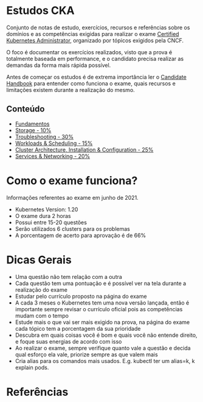 # Estudos CKA

Conjunto de notas de estudo, exercícios, recursos e referências sobre os domínios e as competências exigidas para realizar o exame [Certified Kubernetes Administrator](https://training.linuxfoundation.org/certification/certified-kubernetes-administrator-cka/), organizado por tópicos exigidos pela CNCF.

O foco é documentar os exercícios realizados, visto que a prova é totalmente baseada em performance, e o candidato precisa realizar as demandas da forma mais rápida possível.

Antes de começar os estudos é de extrema importância ler o [Candidate Handbook](https://docs.linuxfoundation.org/tc-docs/certification/lf-candidate-handbook) para entender como funciona o exame, quais recursos e limitações existem durante a realização do mesmo.


## Conteúdo
- [Fundamentos](0.fundamentos.md)
- [Storage - 10%](1.storage.md)
- [Troubleshooting - 30%](2.troubleshooting.md)
- [Workloads & Scheduling - 15%](3.workloads_&_scheduling.md)
- [Cluster Architecture, Installation & Configuration - 25%](4.cluster_architecture_installation_&_configuration.md)
- [Services & Networking - 20%](5.services_&_networking.md)


# Como o exame funciona?

Informações referentes ao exame em junho de 2021.

- Kubernetes Version: 1.20
- O exame dura 2 horas
- Possui entre 15-20 questões
- Serão utilizados 6 clusters para os problemas
- A porcentagem de acerto para aprovação é de 66%

# Dicas Gerais

- Uma questão não tem relação com a outra
- Cada questão tem uma pontuação e é possível ver na tela durante a realização do exame
- Estudar pelo currículo proposto na página do exame
- A cada 3 meses o Kubernetes tem uma nova versão lançada, então é importante sempre revisar o currículo oficial pois as competências mudam com o tempo
- Estude mais o que vai ser mais exigido na prova, na página do exame cada tópico tem a porcentagem da sua prioridade
- Descubra em quais coisas você é bom e quais você não entende direito, e foque suas energias de acordo com isso
- Ao realizar o exame, sempre verifique quanto vale a questão e decida qual esforço ela vale, priorize sempre as que valem mais
- Cria alias para os comandos mais usados. E.g. kubectl ter um alias=k, k explain pods.

# Referências
